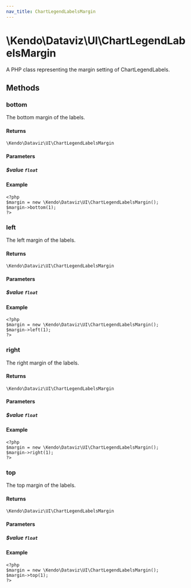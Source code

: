 ```yaml
---
nav_title: ChartLegendLabelsMargin
---
```


# \Kendo\Dataviz\UI\ChartLegendLabelsMargin

A PHP class representing the margin setting of ChartLegendLabels.


## Methods

### bottom
The bottom margin of the labels.

#### Returns
`\Kendo\Dataviz\UI\ChartLegendLabelsMargin`

#### Parameters

##### $value `float`



#### Example 
    <?php
    $margin = new \Kendo\Dataviz\UI\ChartLegendLabelsMargin();
    $margin->bottom(1);
    ?>

### left
The left margin of the labels.

#### Returns
`\Kendo\Dataviz\UI\ChartLegendLabelsMargin`

#### Parameters

##### $value `float`



#### Example 
    <?php
    $margin = new \Kendo\Dataviz\UI\ChartLegendLabelsMargin();
    $margin->left(1);
    ?>

### right
The right margin of the labels.

#### Returns
`\Kendo\Dataviz\UI\ChartLegendLabelsMargin`

#### Parameters

##### $value `float`



#### Example 
    <?php
    $margin = new \Kendo\Dataviz\UI\ChartLegendLabelsMargin();
    $margin->right(1);
    ?>

### top
The top margin of the labels.

#### Returns
`\Kendo\Dataviz\UI\ChartLegendLabelsMargin`

#### Parameters

##### $value `float`



#### Example 
    <?php
    $margin = new \Kendo\Dataviz\UI\ChartLegendLabelsMargin();
    $margin->top(1);
    ?>

